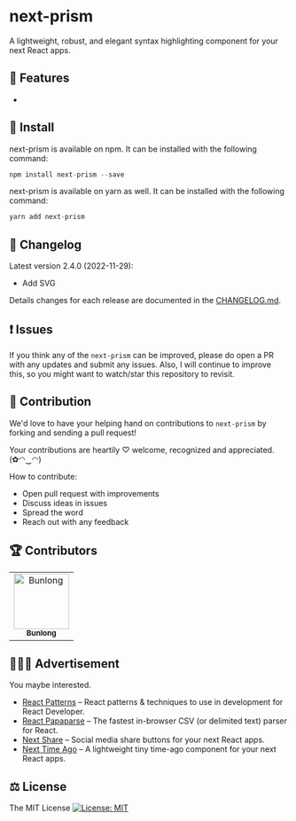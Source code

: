 # next-prism

A lightweight, robust, and elegant syntax highlighting component for your next React apps.

## 🎁 Features

* 

## 🔧 Install

next-prism is available on npm. It can be installed with the following command:

```js
npm install next-prism --save
```

next-prism is available on yarn as well. It can be installed with the following command:

```js
yarn add next-prism
```

## 📜 Changelog

Latest version 2.4.0 (2022-11-29):

  * Add SVG

Details changes for each release are documented in the [CHANGELOG.md](https://github.com/Bunlong/next-prism/blob/master/CHANGELOG.md).

## ❗ Issues

If you think any of the `next-prism` can be improved, please do open a PR with any updates and submit any issues. Also, I will continue to improve this, so you might want to watch/star this repository to revisit.

## 🌟 Contribution

We'd love to have your helping hand on contributions to `next-prism` by forking and sending a pull request!

Your contributions are heartily ♡ welcome, recognized and appreciated. (✿◠‿◠)

How to contribute:

- Open pull request with improvements
- Discuss ideas in issues
- Spread the word
- Reach out with any feedback

## 🏆 Contributors

<table>
  <tr>
    <td align="center">
      <a href="https://github.com/Bunlong">
        <img src="https://avatars0.githubusercontent.com/u/1308397?s=400&u=945dc6b97571e2b98b659d34b1c81ae2514046bf&v=4" width="100" alt="Bunlong" />
        <br />
        <sub>
          <b>Bunlong</b>
        </sub>
      </a>
    </td>
  </tr>
</table>

## 👨‍👩‍👦 Advertisement

You maybe interested.

* [React Patterns](https://github.com/reactpatterns/reactpatterns) – React patterns & techniques to use in development for React Developer.
* [React Papaparse](https://github.com/Bunlong/react-papaparse) – The fastest in-browser CSV (or delimited text) parser for React.
* [Next Share](https://github.com/Bunlong/next-share) – Social media share buttons for your next React apps.
* [Next Time Ago](https://github.com/Bunlong/next-time-ago) – A lightweight tiny time-ago component for your next React apps.

## ⚖️ License

The MIT License [![License: MIT](https://img.shields.io/badge/License-MIT-yellow.svg)](https://opensource.org/licenses/MIT)
